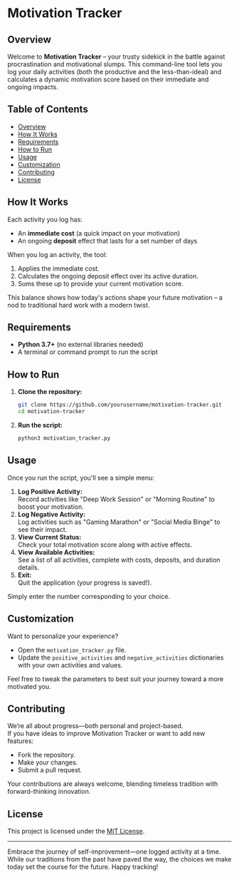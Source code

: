 
# Motivation Tracker

## Overview

Welcome to **Motivation Tracker** – your trusty sidekick in the battle against procrastination and motivational slumps. This command-line tool lets you log your daily activities (both the productive and the less-than-ideal) and calculates a dynamic motivation score based on their immediate and ongoing impacts.

## Table of Contents

- [Overview](#overview)
- [How It Works](#how-it-works)
- [Requirements](#requirements)
- [How to Run](#how-to-run)
- [Usage](#usage)
- [Customization](#customization)
- [Contributing](#contributing)
- [License](#license)

## How It Works

Each activity you log has:
- An **immediate cost** (a quick impact on your motivation)
- An ongoing **deposit** effect that lasts for a set number of days

When you log an activity, the tool:
1. Applies the immediate cost.
2. Calculates the ongoing deposit effect over its active duration.
3. Sums these up to provide your current motivation score.

This balance shows how today's actions shape your future motivation – a nod to traditional hard work with a modern twist.

## Requirements

- **Python 3.7+** (no external libraries needed)
- A terminal or command prompt to run the script

## How to Run

1. **Clone the repository:**
   ```bash
   git clone https://github.com/yourusername/motivation-tracker.git
   cd motivation-tracker
   ```
2. **Run the script:**
   ```bash
   python3 motivation_tracker.py
   ```

## Usage

Once you run the script, you'll see a simple menu:

1. **Log Positive Activity:**  
   Record activities like "Deep Work Session" or "Morning Routine" to boost your motivation.
2. **Log Negative Activity:**  
   Log activities such as "Gaming Marathon" or "Social Media Binge" to see their impact.
3. **View Current Status:**  
   Check your total motivation score along with active effects.
4. **View Available Activities:**  
   See a list of all activities, complete with costs, deposits, and duration details.
5. **Exit:**  
   Quit the application (your progress is saved!).

Simply enter the number corresponding to your choice.

## Customization

Want to personalize your experience?  
- Open the `motivation_tracker.py` file.
- Update the `positive_activities` and `negative_activities` dictionaries with your own activities and values.

Feel free to tweak the parameters to best suit your journey toward a more motivated you.

## Contributing

We’re all about progress—both personal and project-based.  
If you have ideas to improve Motivation Tracker or want to add new features:
- Fork the repository.
- Make your changes.
- Submit a pull request.

Your contributions are always welcome, blending timeless tradition with forward-thinking innovation.

## License

This project is licensed under the [MIT License](LICENSE).

---

Embrace the journey of self-improvement—one logged activity at a time. While our traditions from the past have paved the way, the choices we make today set the course for the future. Happy tracking!
